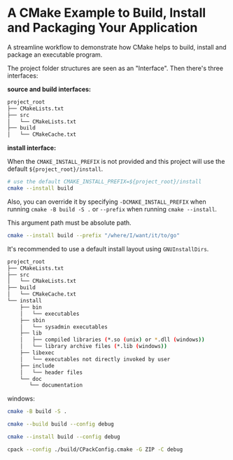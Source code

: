 # A CMake Example to Build, Install and Packaging Your Application

A streamline workflow to demonstrate how CMake helps to build, install and package an executable program.

The project folder structures are seen as an "Interface". Then there's three interfaces:

**source and build interfaces:**

```sh
project_root
├── CMakeLists.txt
├── src
│   └── CMakeLists.txt
├── build
│   └── CMakeCache.txt
```

**install interface:**

When the `CMAKE_INSTALL_PREFIX` is not provided and this project will use the default `${project_root}/install`.

```sh
# use the default CMAKE_INSTALL_PREFIX=${project_root}/install
cmake --install build
```

Also, you can override it by specifying `-DCMAKE_INSTALL_PREFIX` when running `cmake -B build -S .` or `--prefix` when running `cmake --install`.

This argument path must be absolute path.

```sh
cmake --install build --prefix "/where/I/want/it/to/go"
```

It's recommended to use a default install layout using `GNUInstallDirs`.

```sh
project_root
├── CMakeLists.txt
├── src
│   └── CMakeLists.txt
├── build
│   └── CMakeCache.txt
└── install
    ├── bin
    │   └── executables
    ├── sbin
    │   └── sysadmin executables
    ├── lib
    │   ├── compiled libraries (*.so (unix) or *.dll (windows))
    │   └── library archive files (*.lib (windows))
    ├── libexec
    │   └── executables not directly invoked by user
    ├── include
    │   └── header files
    └── doc
       └── documentation
```

windows:

```sh
cmake -B build -S .

cmake --build build --config debug

cmake --install build --config debug

cpack --config ./build/CPackConfig.cmake -G ZIP -C debug
```
